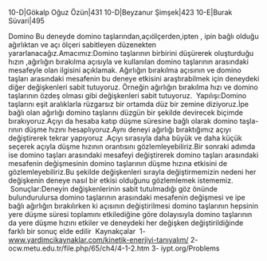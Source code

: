 10-D|Gökalp Oğuz Özün|431
10-D|Beyzanur Şimşek|423
10-E|Burak Süvari|495


Domino 
 Bu deneyde domino taşlarından,açıölçerden,ipten , ipin bağlı olduğu ağırlıktan ve açı ölçeri sabitleyen düzenekten   yararlanacağız.Amacımız:Domino taşlarının birbirini düşürerek oluşturduğu hızın ,ağırlığın bırakılma açısıyla ve kullanılan domino taşlarının arasındaki mesafeyle olan ilgisini açıklamak. Ağırlığın bırakılma açısının ve domino taşları arasındaki mesafenin bu deneye etkisini araştırabilmek için deneydeki diğer değişkenleri sabit tutuyoruz. Örneğin ağırlığın bırakılma hızı ve domino taşlarının özdeş olması gibi değişkenleri sabit tutuyoruz.
  Yapılışı:Domino taşlarını eşit aralıklarla rüzgarsız bir ortamda düz bir zemine diziyoruz.İpe bağlı olan ağırlığı domino taşlarını düzgün bir şekilde devirecek biçimde bırakıyoruz.Açıyı da hesaba katıp düşme süresine bağlı olarak domino taşla-
rının düşme hızını hesaplıyoruz.Aynı deneyi ağırlığı bıraktığımız açıyı değiştirerek tekrar yapıyoruz .Açıyı sırasıyla daha büyük ve daha küçük seçerek açıyla düşme hızının orantısını gözlemleyebiliriz.Bir sonraki adımda ise domino taşları arasındaki mesafeyi değiştirerek domino taşları arasındaki mesafenin değişmesinin domino taşlarının düşme hızına etkisini de gözlemleyebiliriz.Bu şekilde değişkenleri sırayla değiştirmemizin nedeni her değişkenin deneye nasıl bir etkisi olduğunu gözlemlemek istememiz.
  Sonuçlar:Deneyin değişkenlerinin sabit tutulmadığı göz önünde bulundurulursa domino taşlarının arasındaki mesafenin değişmesi ve ipe bağlı ağırlığın bırakılırken ki açısının değiştirilmesi domino taşlarının hepsinin yere düşme süresi toplamını etkilediğine göre dolayısıyla domino taşlarının da yere düşme hızını etkiler ve deneydeki her değişken değiştirildiğinde farklı bir sonuç elde edilir 
  Kaynakçalar 
  1- www.yardimcikaynaklar.com/kinetik-enerjiyi-tanıyalım/
  2- ocw.metu.edu.tr/file.php/65/ch4/4-1-2.htm
  3- iypt.org/Problems
